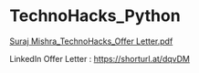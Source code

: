 # TechnoHacks_Python
[Suraj Mishra_TechnoHacks_Offer Letter.pdf](https://github.com/Suraj2853/TechnoHacks_Python/files/13745681/Suraj.Mishra_TechnoHacks_Offer.Letter.pdf)

LinkedIn Offer Letter : https://shorturl.at/dqvDM

